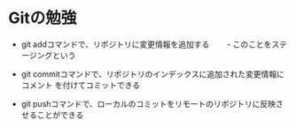 # Gitの勉強
- git addコマンドで、リポジトリに変更情報を追加する
　　- このことをステージングという

- git commitコマンドで、リポジトリのインデックスに追加された変更情報にコメント
を付けてコミットできる
- git pushコマンドで、ローカルのコミットをリモートのリポジトリに反映させることができる